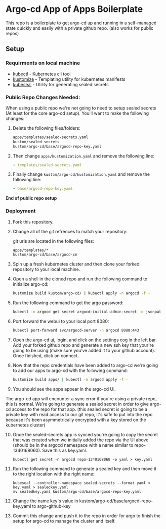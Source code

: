 # Argo-cd App of Apps Boilerplate

This repo is a boilerplate to get argo-cd up and running in a self-managed state quickly and easily with a private github repo. (also works for public repos)

## Setup

### Requirments on local machine

- [kubectl](https://kubernetes.io/docs/tasks/tools/) - Kubernetes cli tool
- [kustomize](https://kustomize.io) - Templating utility for kubernetes manifests
- [kubeseal](https://github.com/bitnami-labs/sealed-secrets#homebrew) - Utility for generating sealed secrets

### Public Repo Changes Needed:

When using a public repo we're not going to need to setup sealed secrets (At least for the core argo-cd setup). You'll want to make the following changes:

1. Delete the following files/folders:
   ```bash
   apps/templates/sealed-secrets.yaml
   kustom/sealed-secrets
   kustom/argo-cd/base/argocd-repo-key.yaml
   ```

2. Then change `apps/kustomization.yaml` and remove the following line:
   ```yaml
   - templates/sealed-secrets.yaml
   ```

3. Finally change `kustom/argo-cd/kustomization.yaml` and remove the following line:
   ```yaml
   - base/argocd-repo-key.yaml
   ```
  
**End of public repo setup**

### Deployment

1. Fork this repository.
2. Change all of the git refrences to match your repository:

   git urls are located in the following files:

   ```bash
   apps/templates/*
   kustom/argo-cd/base/argocd-cm
   ```

3. Spin up a fresh kubernetes cluster and then clone your forked repository to your local machine.

4. Open a shell in the cloned repo and run the following command to initialize argo-cd:
   ```bash
   kustomize build kustom/argo-cd/ | kubectl apply -n argocd -f -
   ```

5. Run the following command to get the argo password:
   ```bash
   kubectl -n argocd get secret argocd-initial-admin-secret -o jsonpath="{.data.password}" | base64 -d
   ```
   
6. Port forward the webui to your local port 8080:
   ```bash
   kubectl port-forward svc/argocd-server -n argocd 8080:443
   ```
   
7. Open the argo-cd ui, login, and click on the settings cog in the left bar. Add your forked github repo and generate a new ssh key that your're going to be using (make sure you've added it to your github account). Once finished, click on connect.

8. Now that the repo credentials have been added to argo-cd we're going to add our apps to argo-cd with the following command:
   ```bash
   kustomize build apps/ | kubectl -n argocd apply -f -
   ```

9. You should see the apps appear in the argo-cd UI.

The argo-cd app will encounter a sync error if you're using a private repo, this is normal. We're going to generate a sealed secret in order to give argo-cd access to the repo for that app. (this sealed secret is going to be a private key with read access to our git repo, it's safe to put into the repo because it's been asymmetrically encrypted with a key stored on the kubernetes cluster)

10. Once the sealed-secrets app is synced you're going to copy the secret that was created when we initially added the repo via the UI above (should be in the argocd namespace with a name similar to
    repo-1340168060). Save this as key.yaml.
    ```
    kubectl get secret -n argocd repo-1340168060 -o yaml > key.yaml
    ```

11. Run the following command to generate a sealed key and then move it to the right location with the right name:
    ```
    kubeseal --controller-namespace sealed-secrets --format yaml < key.yaml > sealedkey.yaml
    mv sealedkey.yaml kustom/argo-cd/base/argocd-repo-key.yaml
    ```
    
12. Change the name key's value in kustom/argo-cd/base/argocd-repo-key.yaml to argo-github-key

13. Commit this change and push it to the repo in order for argo to finish the setup for argo-cd to manage the cluster and itself.
